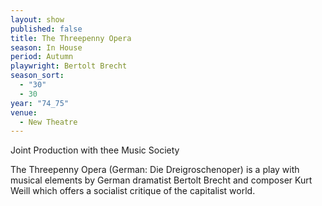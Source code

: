 ```yaml
---
layout: show
published: false
title: The Threepenny Opera
season: In House
period: Autumn
playwright: Bertolt Brecht
season_sort: 
  - "30"
  - 30
year: "74_75"
venue: 
  - New Theatre
---
```


Joint Production with thee Music Society

The Threepenny Opera (German: Die Dreigroschenoper) is a play with musical elements by German dramatist Bertolt Brecht and composer Kurt Weill which offers a socialist critique of the capitalist world. 